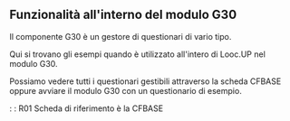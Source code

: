 ## Funzionalità all'interno del modulo G30

Il componente G30 è un gestore di questionari di vario tipo.

Qui si trovano gli esempi quando è utilizzato all'intero di Looc.UP nel modulo G30.

Possiamo vedere tutti i questionari gestibili attraverso la scheda CFBASE oppure avviare il modulo G30 con un questionario di esempio.

 :  : R01 Scheda di riferimento è la CFBASE

